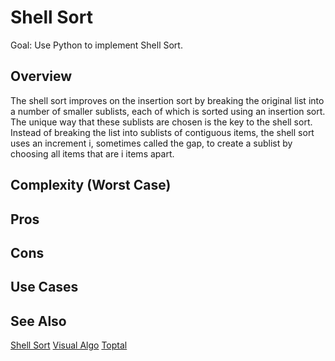 # Shell Sort

Goal: Use Python to implement Shell Sort.

## Overview

The shell sort improves on the insertion sort by breaking the original list into a number of smaller sublists, each of which is sorted using an insertion sort. The unique way that these sublists are chosen is the key to the shell sort. Instead of breaking the list into sublists of contiguous items, the shell sort uses an increment i, sometimes called the gap, to create a sublist by choosing all items that are i items apart.

## Complexity (Worst Case)

## Pros 

## Cons

## Use Cases

## See Also

[Shell Sort](https://en.wikipedia.org/wiki/Shellsort)
[Visual Algo](https://visualgo.net/en/sorting)
[Toptal](https://www.toptal.com/developers/sorting-algorithms/shell-sort)